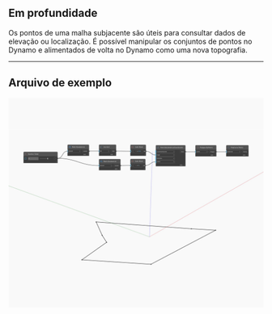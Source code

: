 ## Em profundidade
Os pontos de uma malha subjacente são úteis para consultar dados de elevação ou localização. É possível manipular os conjuntos de pontos no Dynamo e alimentados de volta no Dynamo como uma nova topografia.
___
## Arquivo de exemplo

![Points](./Autodesk.DesignScript.Geometry.Polygon.Points_img.jpg)

